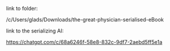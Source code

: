 link to folder:

/c/Users/glads/Downloads/the-great-physician-serialised-eBook


link to the serializing AI:

https://chatgpt.com/c/68a6246f-58e8-832c-9df7-2aebd5ff5e1a
